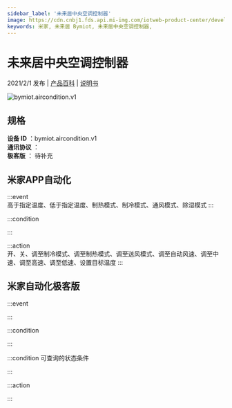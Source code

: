 ```yaml
---
sidebar_label: '未来居中央空调控制器'
image: https://cdn.cnbj1.fds.api.mi-img.com/iotweb-product-center/developer_1630908533634rUIKyXvS.png?GalaxyAccessKeyId=AKVGLQWBOVIRQ3XLEW&Expires=9223372036854775807&Signature=m7haJG9maNX3xd/DcI5FHTLpUOw=
keywords: 米家, 未来居 Bymiot, 未来居中央空调控制器, 
---
```

# 未来居中央空调控制器

2021/2/1 发布 | [产品百科](https://home.mi.com/webapp/content/baike/product/index.html?model=bymiot.aircondition.v1/) | [说明书](https://home.mi.com/views/introduction.html?model=bymiot.aircondition.v1&region=cn)

![bymiot.aircondition.v1](https://cdn.cnbj1.fds.api.mi-img.com/iotweb-product-center/developer_1630908533634rUIKyXvS.png?GalaxyAccessKeyId=AKVGLQWBOVIRQ3XLEW&Expires=9223372036854775807&Signature=m7haJG9maNX3xd/DcI5FHTLpUOw=)

## 规格  
> 
**设备 ID** ：bymiot.aircondition.v1  
**通讯协议** ：  
**极客版**  ： 待补充 


## 米家APP自动化  

:::event  
高于指定温度、低于指定温度、制热模式、制冷模式、通风模式、除湿模式
:::

:::condition  

:::

:::action   
开、关、调至制冷模式、调至制热模式、调至送风模式、调至自动风速、调至中速、调至高速、调至低速、设置目标温度
:::

## 米家自动化极客版  

:::event  

:::

:::condition  

:::

:::condition 可查询的状态条件  

:::

:::action  

:::

        
